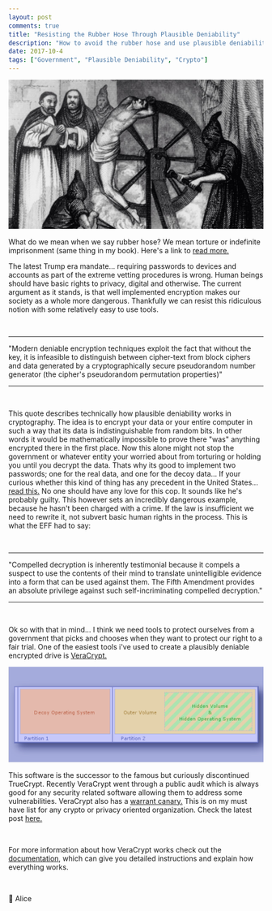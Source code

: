 ```yaml
---
layout: post
comments: true
title: "Resisting the Rubber Hose Through Plausible Deniability"
description: "How to avoid the rubber hose and use plausible deniability"
date: 2017-10-4
tags: ["Government", "Plausible Deniability", "Crypto"]
---
```


<img src="/assets/images/torture.jpg">

What do we mean when we say rubber hose? We mean torture or indefinite imprisonment (same thing in my book). Here's a link to [read more.](https://en.wikipedia.org/wiki/Rubber-hose_cryptanalysis)


The latest Trump era mandate… requiring passwords to devices and accounts as part of the extreme vetting procedures is wrong. Human beings should have basic rights to privacy, digital and otherwise. The current argument as it stands, is that well implemented encryption makes our society as a whole more dangerous. Thankfully we can resist this ridiculous notion with some relatively easy to use tools.

<br>
<hr>
"Modern deniable encryption techniques exploit the fact that without the key, it is infeasible to distinguish between cipher-text from block ciphers and data generated by a cryptographically secure pseudorandom number generator (the cipher's pseudorandom permutation properties)"
<hr>
<br>

This quote describes technically how plausible deniability works in cryptography. The idea is to encrypt your data or your entire computer in such a way that its data is indistinguishable from random bits. In other words it would be mathematically impossible to prove there "was" anything encrypted there in the first place. Now this alone might not stop the government or whatever entity your worried about from torturing or holding you until you decrypt the data. Thats why its good to implement two passwords; one for the real data, and one for the decoy data... If your curious whether this kind of thing has any precedent in the United States... [read this.](https://arstechnica.com/tech-policy/2017/03/man-jailed-indefinitely-for-refusing-to-decrypt-hard-drives-loses-appeal/)
No one should have any love for this cop. It sounds like he's probably guilty. This however sets an incredibly dangerous example, because he hasn't been charged with a crime. If the law is insufficient we need to rewrite it, not subvert basic human rights in the process. This is what the EFF had to say: 

<br>
<hr>
"Compelled decryption is inherently testimonial because it compels a suspect to use the contents of their mind to translate unintelligible evidence into a form that can be used against them. The Fifth Amendment provides an absolute privilege against such self-incriminating compelled decryption."
<hr>
<br>

Ok so with that in mind... I think we need tools to protect ourselves from a government that picks and chooses when they want to protect our right to a fair trial. One of the easiest tools i've used to create a plausibly deniable encrypted drive is [VeraCrypt.](https://www.veracrypt.fr/en/Home.html) 

<img src="/assets/images/veracrypt.png">

This software is the successor to the famous but curiously discontinued TrueCrypt. Recently VeraCrypt went through a public audit which is always good for any security related software allowing them to address some vulnerabilities. VeraCrypt also has a [warrant canary.](https://en.wikipedia.org/wiki/Warrant_canary) This is on my must have list for any crypto or privacy oriented organization. Check the latest post [here.](https://www.idrix.fr/VeraCrypt/canary.txt)

<br>

For more information about how VeraCrypt works check out the [documentation](https://veracrypt.codeplex.com/wikipage?title=VeraCrypt%20Hidden%20Operating%20System), which can give you detailed instructions and explain how everything works. 

<br>

🌱 Alice





